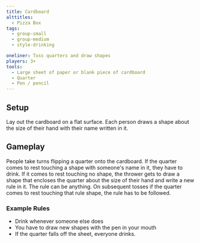 ```yaml
---
title: Cardboard
alttitles:
  - Pizza Box
tags:
  - group-small
  - group-medium
  - style-drinking

oneliner: Toss quarters and draw shapes
players: 3+
tools:
  - Large sheet of paper or blank piece of cardboard
  - Quarter
  - Pen / pencil
---
```

## Setup
Lay out the cardboard on a flat surface. Each person draws a shape about the size of their hand with their name written in it.

## Gameplay
People take turns flipping a quarter onto the cardboard. If the quarter comes to rest touching a shape with someone's name in it, they have to drink. If it comes to rest touching no shape, the thrower gets to draw a shape that encloses the quarter about the size of their hand and write a new rule in it. The rule can be anything. On subsequent tosses if the quarter comes to rest touching that rule shape, the rule has to be followed.

### Example Rules
* Drink whenever someone else does
* You have to draw new shapes with the pen in your mouth
* If the quarter falls off the sheet, everyone drinks.
